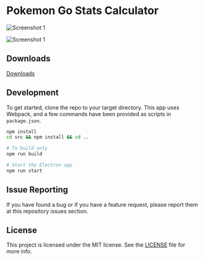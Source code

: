 # Pokemon Go Stats Calculator

![Screenshot 1](https://i.imgur.com/ICAsgKS.png)

![Screenshot 1](https://i.imgur.com/f4d2nHN.png)

## Downloads

[Downloads](https://github.com/hzeroo/pokemon-go-stats/releases)

## Development

To get started, clone the repo to your target directory. This app uses Webpack, and a few commands have been provided as scripts in `package.json`.

```bash
npm install
cd src && npm install && cd ..

# To build only
npm run build

# Start the Electron app
npm run start
```

## Issue Reporting

If you have found a bug or if you have a feature request, please report them at this repository issues section.

## License

This project is licensed under the MIT license. See the [LICENSE](LICENSE) file for more info.
